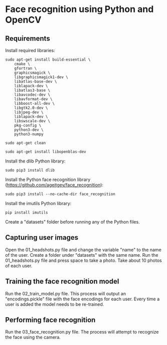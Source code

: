 # Face recognition using Python and OpenCV

## Requirements
Install required libraries:
```
sudo apt-get install build-essential \
    cmake \
    gfortran \
    graphicsmagick \
    libgraphicsmagick1-dev \
    libatlas-base-dev \
    liblapack-dev \
    libatlas3-base \
    libavcodec-dev \
    libavformat-dev \
    libboost-all-dev \
    libgtk2.0-dev \
    libjpeg-dev \
    liblapack-dev \
    libswscale-dev \
    pkg-config \
    python3-dev \
    python3-numpy

sudo apt-get clean

sudo apt-get install libopenblas-dev
```

Install the dlib Python library:
```
sudo pip3 install dlib
```

Install the Python face recognition library (https://github.com/ageitgey/face_recognition):
```
sudo pip3 install --no-cache-dir face_recognition
```

Install the imutils Python library:
```
pip install imutils
```

Create a "datasets" folder before running any of the Python files.

## Capturing user images
Open the 01_headshots.py file and change the variable "name" to the name of the user. Create a folder under "datasets" with the same name.
Run the 01_headshots.py file and press space to take a photo. Take about 10 photos of each user.

## Training the face recognition model
Run the 02_train_model.py file. 
This process will output an "encodings.pickle" file with the face encodings for each user. Every time a user is added the model needs to be re-trained.

## Performing face recognition
Run the 03_face_recognition.py file. 
The process will attempt to recognize the face using the camera.
